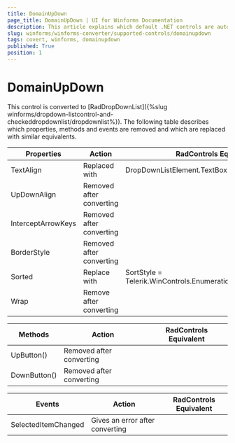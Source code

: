 ```yaml
---
title: DomainUpDown
page_title: DomainUpDown | UI for Winforms Documentation
description: This article explains which default .NET controls are automatically converted.
slug: winforms/winforms-converter/supported-controls/domainupdown
tags: covert, winforms, domainupdown
published: True
position: 1
---
```


# DomainUpDown

This control is converted to [RadDropDownList]({%slug winforms/dropdown-listcontrol-and-checkeddropdownlist/dropdownlist%}). The following table describes which properties, methods and events are removed and which are replaced with similar equivalents.

|Properties|Action|RadControls Equivalent|
|---|---|---|
|TextAlign|Replaced with|DropDownListElement.TextBox.TextAlign|
|UpDownAlign|Removed after converting| |
|InterceptArrowKeys|Removed after converting| |
|BorderStyle|Removed after converting| |
|Sorted|Replace with |SortStyle = Telerik.WinControls.Enumerations.SortStyle.Ascending|
|Wrap|Remove after converting| |

|Methods|Action|RadControls Equivalent|
|---|---|---|
|UpButton()|Removed after converting| |
|DownButton()|Removed after converting| |

|Events|Action|RadControls Equivalent|
|---|---|---|
|SelectedItemChanged|Gives an error after converting| |